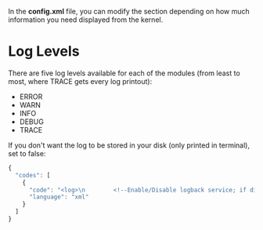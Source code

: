 In the **config.xml** file, you can modify the <log> section depending on how much information you need displayed from the kernel.

# Log Levels

There are five log levels available for each of the modules (from least to most, where TRACE gets every log printout):

- ERROR
- WARN
- INFO
- DEBUG
- TRACE

If you don't want the log to be stored in your disk (only printed in terminal), set <log-file> to false:

```javascript
{
  "codes": [
    {
      "code": "<log>\n        <!--Enable/Disable logback service; if disabled, output will not be logged -->\n        <log-file>false</log-file>\n        <!--Sets the physical location on disk where log files will be stored.-->\n        <log-path>log</log-path>\n        <GEN>INFO</GEN>\n        <VM>ERROR</VM>\n        <SYNC>INFO</SYNC>\n        <CONS>INFO</CONS>\n        <DB>ERROR</DB>\n        <API>INFO</API>\n        <P2P>INFO</P2P>\n        <TX>INFO</TX>\n        <TXPOOL>INFO</TXPOOL>\n</log>",
      "language": "xml"
    }
  ]
}
```